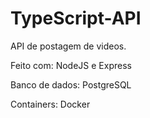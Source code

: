 # TypeScript-API
API de postagem de videos. 

Feito com:
NodeJS e Express 

Banco de dados:
PostgreSQL

Containers:
Docker
